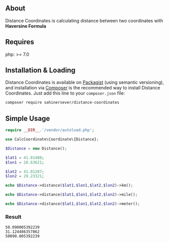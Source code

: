 ## About
Distance Coordinates is calculating distance between two coordinates with **Haversine Formula**
## Requires
php: >= 7.0
## Installation & Loading
Distance Coordinates is available on [Packagist](https://packagist.org/packages/sahinersever/distance-coordinates) (using semantic versioning), and installation via [Composer](https://getcomposer.org) is the recommended way to install Distance Coordinates. Just add this line to your `composer.json` file:
```sh
composer require sahinersever/distance-coordinates
```
## Simple Usage
```php
require __DIR__.'/vendor/autoload.php';

use CalcCoordinate\Coordinate\{Distance};

$Distance = new Distance();

$lat1 = 41.01408;
$lon1 = 28.63621;

$lat2 = 41.01287;
$lon2 = 29.23321;

echo $Distance->distance($lat1,$lon1,$lat2,$lon2)->km();

echo $Distance->distance($lat1,$lon1,$lat2,$lon2)->mile();

echo $Distance->distance($lat1,$lon1,$lat2,$lon2)->meter();

```
### Result
```
50.090005392239
31.124486357862
50090.005392239
```
